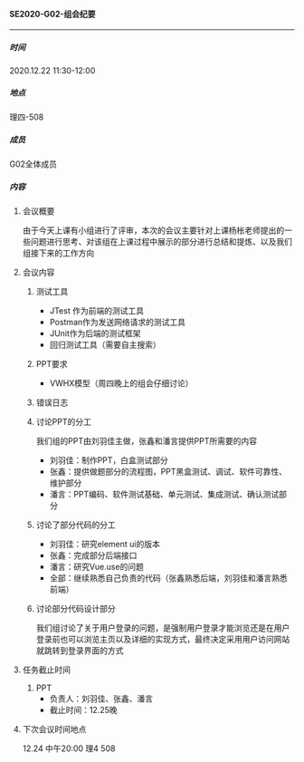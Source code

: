 #### SE2020-G02-组会纪要

-----

##### 时间

2020.12.22  11:30-12:00

##### 地点

理四-508

##### 成员

G02全体成员

##### 内容

1. 会议概要

   由于今天上课有小组进行了评审，本次的会议主要针对上课杨枨老师提出的一些问题进行思考、对该组在上课过程中展示的部分进行总结和提炼、以及我们组接下来的工作方向

2. 会议内容

   1. 测试工具

      * JTest 作为前端的测试工具
      * Postman作为发送网络请求的测试工具
      * JUnit作为后端的测试框架
      * 回归测试工具（需要自主搜索）

   2. PPT要求

      * VWHX模型（周四晚上的组会仔细讨论）

   3. 错误日志

   4. 讨论PPT的分工

      我们组的PPT由刘羽佳主做，张鑫和潘言提供PPT所需要的内容

      * 刘羽佳：制作PPT，白盒测试部分
      * 张鑫：提供做题部分的流程图，PPT黑盒测试、调试、软件可靠性、维护部分
      * 潘言：PPT编码、软件测试基础、单元测试、集成测试、确认测试部分

   5. 讨论了部分代码的分工

      * 刘羽佳：研究element ui的版本
      * 张鑫：完成部分后端接口
      * 潘言：研究Vue.use的问题
      * 全部：继续熟悉自己负责的代码（张鑫熟悉后端，刘羽佳和潘言熟悉前端）

   6. 讨论部分代码设计部分

      ​	我们组讨论了关于用户登录的问题，是强制用户登录才能浏览还是在用户登录前也可以浏览主页以及详细的实现方式，最终决定采用用户访问网站就跳转到登录界面的方式

3. 任务截止时间

   1. PPT
      * 负责人：刘羽佳、张鑫、潘言
      * 截止时间：12.25晚

4. 下次会议时间地点

   12.24 中午20:00 理4 508